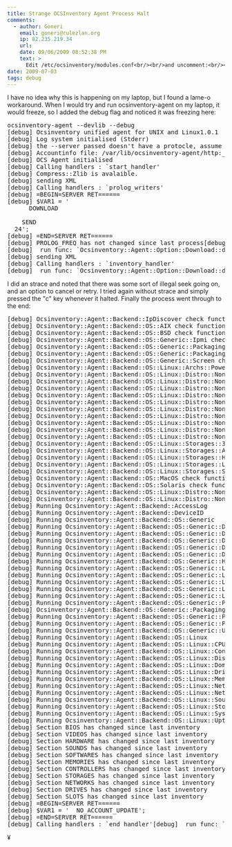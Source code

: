 ```yaml
---
title: Strange OCSInventory Agent Process Halt
comments:
  - author: Goneri
    email: goneri@rulezlan.org
    ip: 82.235.219.34
    url:
    date: 09/06/2009 08:52:38 PM
    text: >
      Edit /etc/ocsinventory/modules.conf<br/><br/>and uncomment:<br/><br/>use Ocsinventory::Agent::Option::Download;<br/><br/>You should post on the forum instead:)
date: 2009-07-03
tags: debug
---
```

<!--
CLASS = 'sh_log'
PREFIX + CLASS + SUFFIX = '' + 'sh_log' + '.min.js'
                        = 'sh_log.min.js'
-->
I have no idea why this is happening on my laptop, but I found a lame-o workaround. When I would try and run ocsinventory-agent on my laptop, it would freeze, so I added the debug flag and noticed it was freezing here:

<pre class="sh_log">ocsinventory-agent --devlib --debug
[debug] Ocsinventory unified agent for UNIX and Linux1.0.1
[debug] Log system initialised (Stderr)
[debug] the --server passed doesn't have a protocle, assume http as default
[debug] Accountinfo file: /var/lib/ocsinventory-agent/http:__dev-4x.com_ocsinventory/ocsinv.adm
[debug] OCS Agent initialised
[debug] Calling handlers : `start_handler'
[debug] Compress::Zlib is avalaible.
[debug] sending XML
[debug] Calling handlers : `prolog_writers'
[debug] =BEGIN=SERVER RET======
[debug] $VAR1 = '<reply>
      <name>DOWNLOAD</name>
    <param frag_latency="10" period_latency="0" timeout="30" on="0" type="CONF" cycle_latency="60" period_length="10" />
    <response>SEND</response>
  <prolog_freq>24</prolog_freq></reply>';
[debug] =END=SERVER RET======
[debug] PROLOG_FREQ has not changed since last process[debug] Calling handlers : `prolog_reader'
[debug]  run func: `Ocsinventory::Agent::Option::Download::download_prolog_reader'
[debug] sending XML
[debug] Calling handlers : `inventory_handler'
[debug]  run func: `Ocsinventory::Agent::Option::Download::download_inventory_handler'
</pre>

I did an strace and noted that there was some sort of illegal seek going on, and an option to cancel or retry. I tried again without strace and simply pressed the "c" key whenever it halted. Finally the process went through to the end:

<pre class="sh_log">[debug] Ocsinventory::Agent::Backend::IpDiscover check function failed
[debug] Ocsinventory::Agent::Backend::OS::AIX check function failed
[debug] Ocsinventory::Agent::Backend::OS::BSD check function failed
[debug] Ocsinventory::Agent::Backend::OS::Generic::Ipmi check function failed
[debug] Ocsinventory::Agent::Backend::OS::Generic::Packaging::BSDpkg check function failed
[debug] Ocsinventory::Agent::Backend::OS::Generic::Packaging::Gentoo check function failed
[debug] Ocsinventory::Agent::Backend::OS::Generic::Screen check function failed
[debug] Ocsinventory::Agent::Backend::OS::Linux::Archs::PowerPC check function failed
[debug] Ocsinventory::Agent::Backend::OS::Linux::Distro::NonLSB::Fedora check function failed
[debug] Ocsinventory::Agent::Backend::OS::Linux::Distro::NonLSB::Gentoo check function failed
[debug] Ocsinventory::Agent::Backend::OS::Linux::Distro::NonLSB::Knoppix check function failed
[debug] Ocsinventory::Agent::Backend::OS::Linux::Distro::NonLSB::Mandrake check function failed
[debug] Ocsinventory::Agent::Backend::OS::Linux::Distro::NonLSB::Mandriva check function failed
[debug] Ocsinventory::Agent::Backend::OS::Linux::Distro::NonLSB::Redhat check function failed
[debug] Ocsinventory::Agent::Backend::OS::Linux::Distro::NonLSB::Slackware check function failed
[debug] Ocsinventory::Agent::Backend::OS::Linux::Distro::NonLSB::SuSE check function failed
[debug] Ocsinventory::Agent::Backend::OS::Linux::Distro::NonLSB::Trustix check function failed
[debug] Ocsinventory::Agent::Backend::OS::Linux::Distro::NonLSB::Ubuntu check function failed
[debug] Ocsinventory::Agent::Backend::OS::Linux::Storages::3ware check function failed
[debug] Ocsinventory::Agent::Backend::OS::Linux::Storages::Adaptec check function failed
[debug] Ocsinventory::Agent::Backend::OS::Linux::Storages::HP check function failed
[debug] Ocsinventory::Agent::Backend::OS::Linux::Storages::Lsilogic check function failed
[debug] Ocsinventory::Agent::Backend::OS::Linux::Storages::ServeRaid check function failed
[debug] Ocsinventory::Agent::Backend::OS::MacOS check function failed
[debug] Ocsinventory::Agent::Backend::OS::Solaris check function failed
[debug] Ocsinventory::Agent::Backend::OS::Linux::Distro::NonLSB disabled because of a 'runMeIfTheseChecksFailed' in 'Ocsinventory::Agent::Backend::OS::Linux::Distro::NonLSB'
[debug] Ocsinventory::Agent::Backend::OS::Linux::Distro::NonLSB::Debian disabled because of a 'runMeIfTheseChecksFailed' in 'Ocsinventory::Agent::Backend::OS::Linux::Distro::NonLSB'
[debug] Running Ocsinventory::Agent::Backend::AccessLog
[debug] Running Ocsinventory::Agent::Backend::DeviceID
[debug] Running Ocsinventory::Agent::Backend::OS::Generic
[debug] Running Ocsinventory::Agent::Backend::OS::Generic::Dmidecode
[debug] Running Ocsinventory::Agent::Backend::OS::Generic::Dmidecode::Bios
[debug] Running Ocsinventory::Agent::Backend::OS::Generic::Dmidecode::Memory
[debug] Running Ocsinventory::Agent::Backend::OS::Generic::Dmidecode::Ports
[debug] Running Ocsinventory::Agent::Backend::OS::Generic::Dmidecode::Slots
[debug] Running Ocsinventory::Agent::Backend::OS::Generic::Hostname
[debug] Running Ocsinventory::Agent::Backend::OS::Generic::Lspci
[debug] Running Ocsinventory::Agent::Backend::OS::Generic::Lspci::Controllers
[debug] Running Ocsinventory::Agent::Backend::OS::Generic::Lspci::Modems
[debug] Running Ocsinventory::Agent::Backend::OS::Generic::Lspci::Sounds
[debug] Running Ocsinventory::Agent::Backend::OS::Generic::Lspci::Videos
[debug] Running Ocsinventory::Agent::Backend::OS::Generic::Packaging
[debug] Ocsinventory::Agent::Backend::OS::Generic::Packaging has no run() function -&gt; ignored
[debug] Running Ocsinventory::Agent::Backend::OS::Generic::Packaging::Deb
[debug] Running Ocsinventory::Agent::Backend::OS::Generic::Packaging::RPM
[debug] Running Ocsinventory::Agent::Backend::OS::Generic::Users
[debug] Running Ocsinventory::Agent::Backend::OS::Linux
[debug] Running Ocsinventory::Agent::Backend::OS::Linux::CPU
[debug] Running Ocsinventory::Agent::Backend::OS::Linux::Controllers
[debug] Running Ocsinventory::Agent::Backend::OS::Linux::Distro::LSB
[debug] Running Ocsinventory::Agent::Backend::OS::Linux::Domains
[debug] Running Ocsinventory::Agent::Backend::OS::Linux::Drives
[debug] Running Ocsinventory::Agent::Backend::OS::Linux::Mem
[debug] Running Ocsinventory::Agent::Backend::OS::Linux::Network::IPv4
[debug] Running Ocsinventory::Agent::Backend::OS::Linux::Network::Networks
[debug] Running Ocsinventory::Agent::Backend::OS::Linux::Sounds
[debug] Running Ocsinventory::Agent::Backend::OS::Linux::Storages
[debug] Running Ocsinventory::Agent::Backend::OS::Linux::Sys
[debug] Running Ocsinventory::Agent::Backend::OS::Linux::Uptime
[debug] Section BIOS has changed since last inventory
[debug] Section VIDEOS has changed since last inventory
[debug] Section HARDWARE has changed since last inventory
[debug] Section SOUNDS has changed since last inventory
[debug] Section SOFTWARES has changed since last inventory
[debug] Section MEMORIES has changed since last inventory
[debug] Section CONTROLLERS has changed since last inventory
[debug] Section STORAGES has changed since last inventory
[debug] Section NETWORKS has changed since last inventory
[debug] Section DRIVES has changed since last inventory
[debug] Section SLOTS has changed since last inventory
[debug] =BEGIN=SERVER RET======
[debug] $VAR1 = '<reply>  <response>NO_ACCOUNT_UPDATE</response></reply>';
[debug] =END=SERVER RET======
[debug] Calling handlers : `end_handler'[debug]  run func: `Ocsinventory::Agent::Option::Download::download_end_handler'
</pre>

¥

